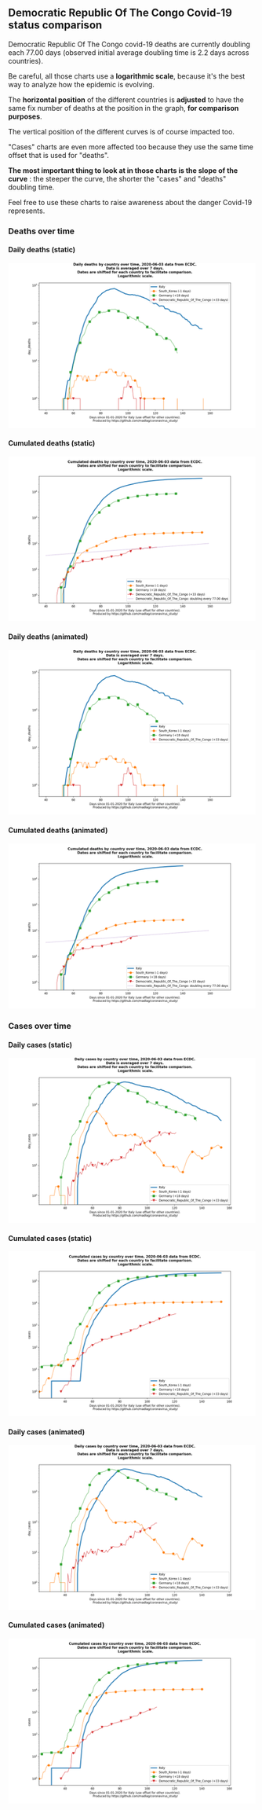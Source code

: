 ## Democratic Republic Of The Congo Covid-19 status comparison 

Democratic Republic Of The Congo covid-19 deaths are currently doubling each 77.00 days (observed initial average doubling time is 2.2 days across countries).



Be careful, all those charts use a **logarithmic scale**, because it's the best way to analyze how the epidemic is evolving.
 
The **horizontal position** of the different countries is **adjusted** to have the same fix number of deaths at the position in the graph, **for comparison purposes**.

The vertical position of the different curves is of course impacted too.

"Cases" charts are even more affected too because they use the same time offset that is used for "deaths".

**The most important thing to look at in those charts is the slope of the curve** : the steeper the curve, the shorter the "cases" and "deaths" doubling time.

Feel free to use these charts to raise awareness about the danger Covid-19 represents. 


 
### Deaths over time
 
#### Daily deaths (static)
![Democratic Republic Of The Congo covid-19 daily deaths static chart](https://raw.githubusercontent.com/madlag/coronavirus_study/master/notebooks/graphs/2020-06-03/countries/Democratic_Republic_Of_The_Congo/2020-06-03_Democratic_Republic_Of_The_Congo_day_deaths.png "Democratic Republic Of The Congo covid-19 day_deaths static chart")   
 
#### Cumulated deaths (static)
![Democratic Republic Of The Congo covid-19 cumulated deaths static chart](https://raw.githubusercontent.com/madlag/coronavirus_study/master/notebooks/graphs/2020-06-03/countries/Democratic_Republic_Of_The_Congo/2020-06-03_Democratic_Republic_Of_The_Congo_deaths.png "Democratic Republic Of The Congo covid-19 deaths static chart")   
 
#### Daily deaths (animated)
![Democratic Republic Of The Congo covid-19 daily deaths animated chart](https://raw.githubusercontent.com/madlag/coronavirus_study/master/notebooks/graphs/2020-06-03/countries/Democratic_Republic_Of_The_Congo/2020-06-03_Democratic_Republic_Of_The_Congo_day_deaths.gif "Democratic Republic Of The Congo covid-19 day_deaths animated chart")   
 
#### Cumulated deaths (animated)
![Democratic Republic Of The Congo covid-19 cumulated deaths animated chart](https://raw.githubusercontent.com/madlag/coronavirus_study/master/notebooks/graphs/2020-06-03/countries/Democratic_Republic_Of_The_Congo/2020-06-03_Democratic_Republic_Of_The_Congo_deaths.gif "Democratic Republic Of The Congo covid-19 deaths animated chart")   

 
### Cases over time
 
#### Daily cases (static)
![Democratic Republic Of The Congo covid-19 daily cases static chart](https://raw.githubusercontent.com/madlag/coronavirus_study/master/notebooks/graphs/2020-06-03/countries/Democratic_Republic_Of_The_Congo/2020-06-03_Democratic_Republic_Of_The_Congo_day_cases.png "Democratic Republic Of The Congo covid-19 day_cases static chart")   
 
#### Cumulated cases (static)
![Democratic Republic Of The Congo covid-19 cumulated cases static chart](https://raw.githubusercontent.com/madlag/coronavirus_study/master/notebooks/graphs/2020-06-03/countries/Democratic_Republic_Of_The_Congo/2020-06-03_Democratic_Republic_Of_The_Congo_cases.png "Democratic Republic Of The Congo covid-19 cases static chart")   
 
#### Daily cases (animated)
![Democratic Republic Of The Congo covid-19 daily cases animated chart](https://raw.githubusercontent.com/madlag/coronavirus_study/master/notebooks/graphs/2020-06-03/countries/Democratic_Republic_Of_The_Congo/2020-06-03_Democratic_Republic_Of_The_Congo_day_cases.gif "Democratic Republic Of The Congo covid-19 day_cases animated chart")   
 
#### Cumulated cases (animated)
![Democratic Republic Of The Congo covid-19 cumulated cases animated chart](https://raw.githubusercontent.com/madlag/coronavirus_study/master/notebooks/graphs/2020-06-03/countries/Democratic_Republic_Of_The_Congo/2020-06-03_Democratic_Republic_Of_The_Congo_cases.gif "Democratic Republic Of The Congo covid-19 cases animated chart")   

